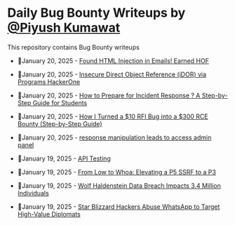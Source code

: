 # Daily Bug Bounty Writeups by [@Piyush Kumawat](https://twitter.com/piyush_supiy) 
This repository contains Bug Bounty writeups

<!-- BLOG-POST-LIST:START -->
 - 💯January 20, 2025 - [Found HTML Injection in Emails! Earned HOF](https://medium.com/@dsmodi484/found-html-injection-in-emails-earned-hof-24a8a8223f29?source=rss------bug_bounty-5) 

 - 💯January 20, 2025 - [Insecure Direct Object Reference &lpar;iDOR&rpar; via Programs HackerOne](https://medium.com/@HackerPlus/insecure-direct-object-reference-idor-via-programs-hackerone-3c8e261b7ca3?source=rss------bug_bounty-5) 

 - 💯January 20, 2025 - [How to Prepare for Incident Response ? A Step-by-Step Guide for Students](https://mhmmuneef.medium.com/how-to-prepare-for-incident-response-a-step-by-step-guide-for-students-fcf9f77cc56b?source=rss------bug_bounty-5) 

 - 💯January 20, 2025 - [How I Turned a $10 RFI Bug into a $300 RCE Bounty &lpar;Step-by-Step Guide&rpar;](https://medium.com/@ibtissamhammadi/how-i-turned-a-10-rfi-bug-into-a-300-rce-bounty-step-by-step-guide-75042267969a?source=rss------bug_bounty-5) 

 - 💯January 20, 2025 - [response manipulation leads to access admin panel](https://medium.com/@ajax12395/response-manipulation-leads-to-access-admin-panel-2295655c646d?source=rss------bug_bounty-5) 

 - 💯January 19, 2025 - [API Testing](https://0xy37.medium.com/api-testing-9de53e7736d3?source=rss------bug_bounty-5) 

 - 💯January 19, 2025 - [From Low to Whoa: Elevating a P5 SSRF to a P3](https://medium.com/@loayahmed686/from-low-to-whoa-elevating-a-p5-ssrf-to-a-p3-6db1afdbde4c?source=rss------bug_bounty-5) 

 - 💯January 19, 2025 - [Wolf Haldenstein Data Breach Impacts 3.4 Million Individuals](https://medium.com/@wiretor/wolf-haldenstein-data-breach-impacts-3-4-million-individuals-8e567c04e0b6?source=rss------bug_bounty-5) 

 - 💯January 19, 2025 - [Star Blizzard Hackers Abuse WhatsApp to Target High-Value Diplomats](https://medium.com/@wiretor/star-blizzard-hackers-abuse-whatsapp-to-target-high-value-diplomats-beed8a06a0ec?source=rss------bug_bounty-5) 
<!-- BLOG-POST-LIST:END -->
